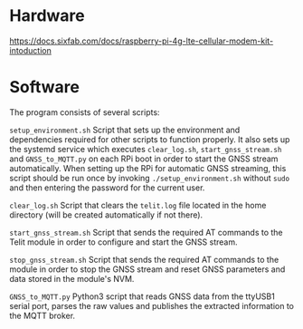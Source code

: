 # Hardware
https://docs.sixfab.com/docs/raspberry-pi-4g-lte-cellular-modem-kit-intoduction

# Software

The program consists of several scripts:

`setup_environment.sh`
Script that sets up the environment and dependencies required for other scripts to function properly. It also sets up the systemd service which executes `clear_log.sh`, `start_gnss_stream.sh` and `GNSS_to_MQTT.py` on each RPi boot in order to start the GNSS stream automatically.
When setting up the RPi for automatic GNSS streaming, this script should be run once by invoking `./setup_environment.sh` without `sudo` and then entering the password for the current user.

`clear_log.sh`
Script that clears the `telit.log` file located in the home directory (will be created automatically if not there).

`start_gnss_stream.sh`
Script that sends the required AT commands to the Telit module in order to configure and start the GNSS stream.

`stop_gnss_stream.sh`
Script that sends the required AT commands to the module in order to stop the GNSS stream and reset GNSS parameters and data stored in the module's NVM.

`GNSS_to_MQTT.py`
Python3 script that reads GNSS data from the ttyUSB1 serial port, parses the raw values and publishes the extracted information to the MQTT broker.
